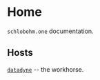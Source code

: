 # Home

`schlobohm.one` documentation.

## Hosts

[`datadyne`](hosts/datadyne.md) -- the workhorse.
